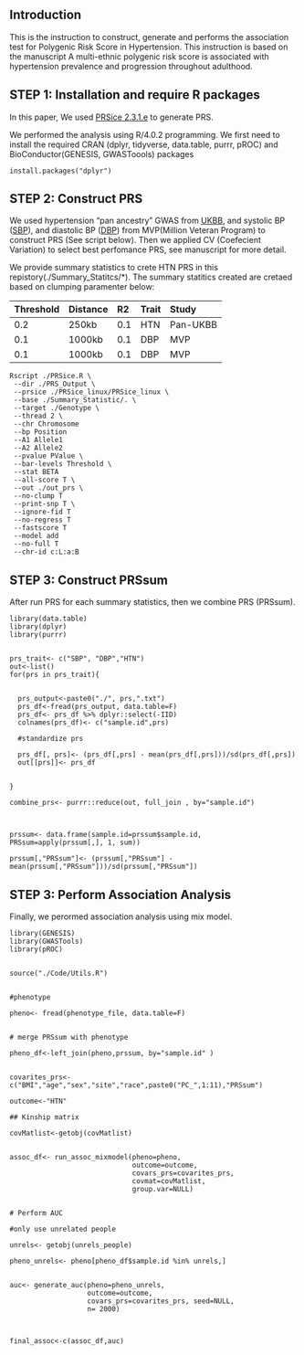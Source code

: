 ## Introduction

This is the instruction to construct, generate and performs the
association test for Polygenic Risk Score in Hypertension. This
instruction is based on the manuscript A multi-ethnic polygenic risk
score is associated with hypertension prevalence and progression
throughout adulthood.

## STEP 1: Installation and require R packages

In this paper, We used [PRSice
2.3.1.e](https://www.prsice.info "PRSice 2.3.1.e") to generate PRS.

We performed the analysis using R/4.0.2 programming. We first need to
install the required CRAN (dplyr, tidyverse, data.table, purrr, pROC)
and BioConductor(GENESIS, GWASToools) packages

    install.packages("dplyr")

## STEP 2: Construct PRS

We used hypertension “pan ancestry” GWAS from
[UKBB](https://pan.ukbb.broadinstitute.org), and systolic BP
([SBP](https://pubmed.ncbi.nlm.nih.gov/30578418/)), and diastolic BP
([DBP](https://pubmed.ncbi.nlm.nih.gov/30578418/)) from MVP(Million
Veteran Program) to construct PRS (See script below). Then we applied CV
(Coefecient Variation) to select best perfomance PRS, see manuscript for
more detail.

We provide summary statistics to crete HTN PRS in this
repistory(./Summary\_Statitcs/\*). The summary statitics created are
cretaed based on clumping paramenter below:

<table>
<thead>
<tr>
<th style="text-align:left;">
Threshold
</th>
<th style="text-align:left;">
Distance
</th>
<th style="text-align:left;">
R2
</th>
<th style="text-align:left;">
Trait
</th>
<th style="text-align:left;">
Study
</th>
</tr>
</thead>
<tbody>
<tr>
<td style="text-align:left;">
0.2
</td>
<td style="text-align:left;">
250kb
</td>
<td style="text-align:left;">
0.1
</td>
<td style="text-align:left;">
HTN
</td>
<td style="text-align:left;">
Pan-UKBB
</td>
</tr>
<tr>
<td style="text-align:left;">
0.1
</td>
<td style="text-align:left;">
1000kb
</td>
<td style="text-align:left;">
0.1
</td>
<td style="text-align:left;">
DBP
</td>
<td style="text-align:left;">
MVP
</td>
</tr>
<tr>
<td style="text-align:left;">
0.1
</td>
<td style="text-align:left;">
1000kb
</td>
<td style="text-align:left;">
0.1
</td>
<td style="text-align:left;">
DBP
</td>
<td style="text-align:left;">
MVP
</td>
</tr>
</tbody>
</table>



    Rscript ./PRSice.R \
     --dir ./PRS_Output \
     --prsice ./PRSice_linux/PRSice_linux \
     --base ./Summary_Statistic/. \
     --target ./Genotype \
     --thread 2 \
     --chr Chromosome 
     --bp Position 
     --A1 Allele1 
     --A2 Allele2 
     --pvalue PValue \
     --bar-levels Threshold \
     --stat BETA 
     --all-score T \
     --out ./out_prs \
     --no-clump T
     --print-snp T \
     --ignore-fid T 
     --no-regress T 
     --fastscore T 
     --model add 
     --no-full T 
     --chr-id c:L:a:B 

## STEP 3: Construct PRSsum

After run PRS for each summary statistics, then we combine PRS (PRSsum).

    library(data.table)
    library(dplyr)
    library(purrr)


    prs_trait<- c("SBP", "DBP","HTN")
    out<-list()
    for(prs in prs_trait){
      
      
      prs_output<-paste0("./", prs,".txt")
      prs_df<-fread(prs_output, data.table=F)
      prs_df<- prs_df %>% dplyr::select(-IID)
      colnames(prs_df)<- c("sample.id",prs)
      
      #standardize prs

      prs_df[, prs]<- (prs_df[,prs] - mean(prs_df[,prs]))/sd(prs_df[,prs])
      out[[prs]]<- prs_df
      
      
    }

    combine_prs<- purrr::reduce(out, full_join , by="sample.id")



    prssum<- data.frame(sample.id=prssum$sample.id, PRSsum=apply(prssum[,], 1, sum))

    prssum[,"PRSsum"]<- (prssum[,"PRSsum"] - mean(prssum[,"PRSsum"]))/sd(prssum[,"PRSsum"])

## STEP 3: Perform Association Analysis

Finally, we perormed association analysis using mix model.

    library(GENESIS)
    library(GWASTools)
    library(pROC)


    source("./Code/Utils.R")


    #phenotype

    pheno<- fread(phenotype_file, data.table=F)


    # merge PRSsum with phenotype

    pheno_df<-left_join(pheno,prssum, by="sample.id" )


    covarites_prs<- c("BMI","age","sex","site","race",paste0("PC_",1:11),"PRSsum")

    outcome<-"HTN"

    ## Kinship matrix

    covMatlist<-getobj(covMatlist)


    assoc_df<- run_assoc_mixmodel(pheno=pheno,
                                  outcome=outcome,
                                  covars_prs=covarites_prs, 
                                  covmat=covMatlist,
                                  group.var=NULL)


    # Perform AUC

    #only use unrelated people

    unrels<- getobj(unrels_people)

    pheno_unrels<- pheno[pheno_df$sample.id %in% unrels,]


    auc<- generate_auc(pheno=pheno_unrels,
                       outcome=outcome,
                       covars_prs=covarites_prs, seed=NULL,
                       n= 2000)



    final_assoc<-c(assoc_df,auc)
